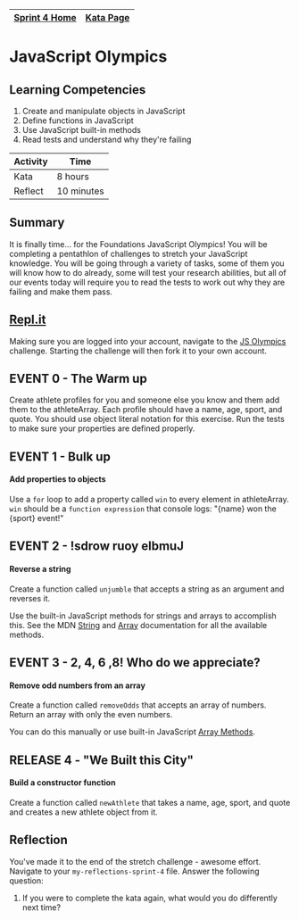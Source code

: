 [Sprint 4 Home](../README.md) | [Kata Page](../js-kata.md)|
---|---|

# JavaScript Olympics

## Learning Competencies
1. Create and manipulate objects in JavaScript
2. Define functions in JavaScript
3. Use JavaScript built-in methods
4. Read tests and understand why they're failing

Activity | Time|
------------|----------|
Kata | 8 hours
Reflect | 10 minutes

## Summary
It is finally time... for the Foundations JavaScript Olympics! You will be completing a pentathlon of challenges to stretch your JavaScript knowledge. You will be going through a variety of tasks, some of them you will know how to do already, some will test your research abilities, but all of our events today will require you to read the tests to work out why they are failing and make them pass.

## [Repl.it](https://repl.it/@devacademy)
Making sure you are logged into your account, navigate to the [JS Olympics](https://repl.it/@devacademy/JS-Olympics) challenge. Starting the challenge will then fork it to your own account.



## EVENT 0 - The Warm up
Create athlete profiles for you and someone else you know and them add them to the athleteArray. Each profile should have a name, age, sport, and quote. You should use object literal notation for this exercise. Run the tests to make sure your properties are defined properly. 

## EVENT 1 - Bulk up
#### Add properties to objects
Use a `for` loop to add a property called `win` to every element in athleteArray. `win` should be a `function expression` that console logs: "{name} won the {sport} event!"

## EVENT 2 - !sdrow ruoy elbmuJ
#### Reverse a string
Create a function called `unjumble` that accepts a string as an argument and reverses it.

Use the built-in JavaScript methods for strings and arrays to accomplish this. See the MDN [String](https://developer.mozilla.org/en-US/docs/Web/JavaScript/Reference/Global_Objects/String) and [Array](https://developer.mozilla.org/en-US/docs/Web/JavaScript/Reference/Global_Objects/Array/filter) documentation for all the available methods.

## EVENT 3 - 2, 4, 6 ,8! Who do we appreciate?
#### Remove odd numbers from an array
Create a function called `removeOdds` that accepts an array of numbers. Return an array with only the even numbers.

You can do this manually or use built-in JavaScript [Array Methods](https://developer.mozilla.org/en-US/docs/Web/JavaScript/Reference/Global_Objects/Array).


## RELEASE 4 - "We Built this City"
#### Build a constructor function
Create a function called `newAthlete` that takes a name, age, sport, and quote and creates a new athlete object from it.


## Reflection
You've made it to the end of the stretch challenge - awesome effort.  Navigate to your `my-reflections-sprint-4` file.
Answer the following question:
1. If you were to complete the kata again, what would you do differently next time?